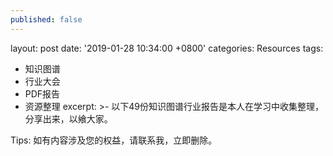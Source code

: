 ```yaml
---
published: false
---
```

layout: post
date: '2019-01-28 10:34:00 +0800'
categories: Resources
tags:
  - 知识图谱
  - 行业大会
  - PDF报告
  - 资源整理
excerpt: >-
  以下49份知识图谱行业报告是本人在学习中收集整理，分享出来，以飨大家。

  Tips:  如有内容涉及您的权益，请联系我，立即删除。
  
 
  
  